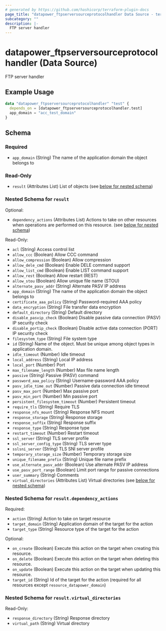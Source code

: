 ```yaml
---
# generated by https://github.com/hashicorp/terraform-plugin-docs
page_title: "datapower_ftpserversourceprotocolhandler Data Source - terraform-provider-datapower"
subcategory: ""
description: |-
  FTP server handler
---
```


# datapower_ftpserversourceprotocolhandler (Data Source)

FTP server handler

## Example Usage

```terraform
data "datapower_ftpserversourceprotocolhandler" "test" {
  depends_on = [datapower_ftpserversourceprotocolhandler.test]
  app_domain = "acc_test_domain"
}
```

<!-- schema generated by tfplugindocs -->
## Schema

### Required

- `app_domain` (String) The name of the application domain the object belongs to

### Read-Only

- `result` (Attributes List) List of objects (see [below for nested schema](#nestedatt--result))

<a id="nestedatt--result"></a>
### Nested Schema for `result`

Optional:

- `dependency_actions` (Attributes List) Actions to take on other resources when operations are performed on this resource. (see [below for nested schema](#nestedatt--result--dependency_actions))

Read-Only:

- `acl` (String) Access control list
- `allow_ccc` (Boolean) Allow CCC command
- `allow_compression` (Boolean) Allow compression
- `allow_dele_cmd` (Boolean) Enable DELE command support
- `allow_list_cmd` (Boolean) Enable LIST command support
- `allow_rest` (Boolean) Allow restart (REST)
- `allow_stou` (Boolean) Allow unique file name (STOU)
- `alternate_pasv_addr` (String) Alternate PASV IP address
- `app_domain` (String) The name of the application domain the object belongs to
- `certificate_aaa_policy` (String) Password-required AAA policy
- `data_encryption` (String) File transfer data encryption
- `default_directory` (String) Default directory
- `disable_pasvip_check` (Boolean) Disable passive data connection (PASV) IP security check
- `disable_portip_check` (Boolean) Disable active data connection (PORT) IP security check
- `filesystem_type` (String) File system type
- `id` (String) Name of the object. Must be unique among object types in application domain.
- `idle_timeout` (Number) Idle timeout
- `local_address` (String) Local IP address
- `local_port` (Number) Port
- `max_filename_length` (Number) Max file name length
- `passive` (String) Passive (PASV) command
- `password_aaa_policy` (String) Username-password AAA policy
- `pasv_idle_time_out` (Number) Passive data connection idle timeout
- `pasv_max_port` (Number) Max passive port
- `pasv_min_port` (Number) Min passive port
- `persistent_filesystem_timeout` (Number) Persistent timeout
- `require_tls` (String) Require TLS
- `response_nfs_mount` (String) Response NFS mount
- `response_storage` (String) Response storage
- `response_suffix` (String) Response suffix
- `response_type` (String) Response type
- `restart_timeout` (Number) Restart timeout
- `ssl_server` (String) TLS server profile
- `ssl_server_config_type` (String) TLS server type
- `sslsni_server` (String) TLS SNI server profile
- `temporary_storage_size` (Number) Temporary storage size
- `unique_filename_prefix` (String) Unique file name prefix
- `use_alternate_pasv_addr` (Boolean) Use alternate PASV IP address
- `use_pasv_port_range` (Boolean) Limit port range for passive connections
- `user_summary` (String) Comments
- `virtual_directories` (Attributes List) Virtual directories (see [below for nested schema](#nestedatt--result--virtual_directories))

<a id="nestedatt--result--dependency_actions"></a>
### Nested Schema for `result.dependency_actions`

Required:

- `action` (String) Action to take on target resource
- `target_domain` (String) Application domain of the target for the action
- `target_type` (String) Resource type of the target for the action

Optional:

- `on_create` (Boolean) Execute this action on the target when creating this resource.
- `on_delete` (Boolean) Execute this action on the target when deleting this resource.
- `on_update` (Boolean) Execute this action on the target when updating this resource.
- `target_id` (String) Id of the target for the action (required for all resources except `resource_datapower_domain`)


<a id="nestedatt--result--virtual_directories"></a>
### Nested Schema for `result.virtual_directories`

Read-Only:

- `response_directory` (String) Response directory
- `virtual_path` (String) Virtual directory
